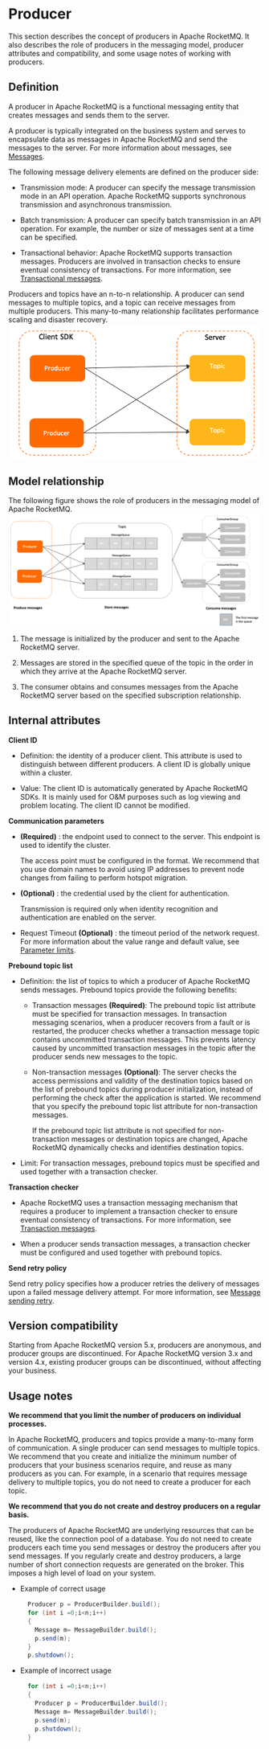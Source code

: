 # Producer

This section describes the concept of producers in Apache RocketMQ. It also describes the role of producers in the messaging model, producer attributes and compatibility, and some usage notes of working with producers.

## Definition


A producer in Apache RocketMQ is a functional messaging entity that creates messages and sends them to the server.

A producer is typically integrated on the business system and serves to encapsulate data as messages in Apache RocketMQ and send the messages to the server. For more information about messages, see [Messages](./04message.md).

The following message delivery elements are defined on the producer side:

* Transmission mode: A producer can specify the message transmission mode in an API operation. Apache RocketMQ supports synchronous transmission and asynchronous transmission.

* Batch transmission: A producer can specify batch transmission in an API operation. For example, the number or size of messages sent at a time can be specified.

* Transactional behavior: Apache RocketMQ supports transaction messages. Producers are involved in transaction checks to ensure eventual consistency of transactions. For more information, see [Transactional messages](../04-功能行为/04transactionmessage.md).


Producers and topics have an n-to-n relationship. A producer can send messages to multiple topics, and a topic can receive messages from multiple producers. This many-to-many relationship facilitates performance scaling and disaster recovery.
![Producers and topics](../picture/v5/producer_topic.png)

## Model relationship

The following figure shows the role of producers in the messaging model of Apache RocketMQ.![Producer](../picture/v5/archiforproducer.png)

1. The message is initialized by the producer and sent to the Apache RocketMQ server.

2. Messages are stored in the specified queue of the topic in the order in which they arrive at the Apache RocketMQ server.

3. The consumer obtains and consumes messages from the Apache RocketMQ server based on the specified subscription relationship.



## Internal attributes 


**Client ID**

* Definition: the identity of a producer client. This attribute is used to distinguish between different producers. A client ID is globally unique within a cluster.

* Value: The client ID is automatically generated by Apache RocketMQ SDKs. It is mainly used for O\&M purposes such as log viewing and problem locating. The client ID cannot be modified.



**Communication parameters**

* **(Required)** : the endpoint used to connect to the server. This endpoint is used to identify the cluster.

  The access point must be configured in the format. We recommend that you use domain names to avoid using IP addresses to prevent node changes from failing to perform hotspot migration.


* **(Optional)** : the credential used by the client for authentication.

  Transmission is required only when identity recognition and authentication are enabled on the server.


* Request Timeout **(Optional)** : the timeout period of the network request. For more information about the value range and default value, see [Parameter limits](../01-基础介绍/03limits.md).


**Prebound topic list**

* Definition: the list of topics to which a producer of Apache RocketMQ sends messages. Prebound topics provide the following benefits:
  * Transaction messages **(Required)**: The prebound topic list attribute must be specified for transaction messages. In transaction messaging scenarios, when a producer recovers from a fault or is restarted, the producer checks whether a transaction message topic contains uncommitted transaction messages. This prevents latency caused by uncommitted transaction messages in the topic after the producer sends new messages to the topic.

  * Non-transaction messages **(Optional)**: The server checks the access permissions and validity of the destination topics based on the list of prebound topics during producer initialization, instead of performing the check after the application is started. We recommend that you specify the prebound topic list attribute for non-transaction messages.

    If the prebound topic list attribute is not specified for non-transaction messages or destination topics are changed, Apache RocketMQ dynamically checks and identifies destination topics.

* Limit: For transaction messages, prebound topics must be specified and used together with a transaction checker.




**Transaction checker**

* Apache RocketMQ uses a transaction messaging mechanism that requires a producer to implement a transaction checker to ensure eventual consistency of transactions. For more information, see [Transaction messages](../04-功能行为/04transactionmessage.md).

* When a producer sends transaction messages, a transaction checker must be configured and used together with prebound topics.


**Send retry policy**

Send retry policy specifies how a producer retries the delivery of messages upon a failed message delivery attempt. For more information, see [Message sending retry](../04-功能行为/05sendretrypolicy.md).

## Version compatibility 

Starting from Apache RocketMQ version 5.x, producers are anonymous, and producer groups are discontinued. For Apache RocketMQ version 3.x and version 4.x, existing producer groups can be discontinued, without affecting your business.

## Usage notes

**We recommend that you limit the number of producers on individual processes.**

In Apache RocketMQ, producers and topics provide a many-to-many form of communication. A single producer can send messages to multiple topics. We recommend that you create and initialize the minimum number of producers that your business scenarios require, and reuse as many producers as you can. For example, in a scenario that requires message delivery to multiple topics, you do not need to create a producer for each topic.

**We recommend that you do not create and destroy producers on a regular basis.**

The producers of Apache RocketMQ are underlying resources that can be reused, like the connection pool of a database. You do not need to create producers each time you send messages or destroy the producers after you send messages. If you regularly create and destroy producers, a large number of short connection requests are generated on the broker. This imposes a high level of load on your system.

* Example of correct usage

  ```java
    Producer p = ProducerBuilder.build();
    for (int i =0;i<n;i++)
    {
      Message m= MessageBuilder.build();
      p.send(m);
    }
    p.shutdown();
  ```

  

* Example of incorrect usage

  ```java
    for (int i =0;i<n;i++)
    {
      Producer p = ProducerBuilder.build();
      Message m= MessageBuilder.build();
      p.send(m);
      p.shutdown();
    }
  ```

  



